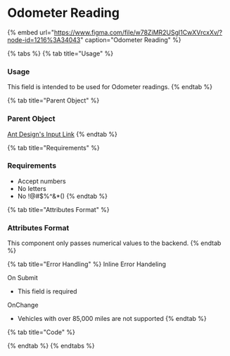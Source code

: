 # Odometer Reading

{% embed url="https://www.figma.com/file/w78ZiMR2USgl1CwXVrcxXv/?node-id=1216%3A34043" caption="Odometer Reading" %}

{% tabs %}
{% tab title="Usage" %}
### Usage

This field is intended to be used for Odometer readings. 
{% endtab %}

{% tab title="Parent Object" %}
### Parent Object

[Ant Design's Input Link](https://ant.design/components/input/)
{% endtab %}

{% tab title="Requirements" %}
### Requirements

* Accept numbers
* No letters 
* No !@\#$%^&\*\(\)
{% endtab %}

{% tab title="Attributes Format" %}
### Attributes Format

This component only passes numerical values to the backend.
{% endtab %}

{% tab title="Error Handling" %}
Inline Error Handeling 

On Submit

* This field is required

OnChange

* Vehicles with over 85,000 miles are not supported
{% endtab %}

{% tab title="Code" %}

{% endtab %}
{% endtabs %}





